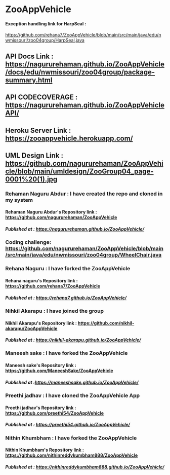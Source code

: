 # ZooAppVehicle 

#### Exception handling link for HarpSeal :
https://github.com/rehana7/ZooAppVehicle/blob/main/src/main/java/edu/nwmissouri/zoo04group/HarpSeal.java

## API Docs Link : https://nagururehaman.github.io/ZooAppVehicle/docs/edu/nwmissouri/zoo04group/package-summary.html
## API CODECOVERAGE : https://nagururehaman.github.io/ZooAppVehicleAPI/
## Heroku Server Link : https://zooappvehicle.herokuapp.com/
## UML Design Link : https://github.com/nagururehaman/ZooAppVehicle/blob/main/umldesign/ZooGroup04_page-0001%20(1).jpg
### Rehaman Naguru Abdur : I have created the repo and cloned in my system
#### Rehaman Naguru Abdur's Repository link : https://github.com/nagururehaman/ZooAppVehicle
##### Published at : https://nagururehaman.github.io/ZooAppVehicle/
### Coding challenge: https://github.com/nagururehaman/ZooAppVehicle/blob/main/src/main/java/edu/nwmissouri/zoo04group/WheelChair.java

### Rehana Naguru : I have forked the ZooAppVehicle
#### Rehana naguru's Repository link : https://github.com/rehana7/ZooAppVehicle
##### Published at :  https://rehana7.github.io/ZooAppVehicle/

### Nihkil Akarapu : I have joined the group
#### Nikhil Akarapu's Repository link :  https://github.com/nikhil-akarapu/ZooAppVehicle
##### Published at : https://nikhil-akarapu.github.io/ZooAppVehicle/

### Maneesh sake : I have forked the ZooAppVehicle
#### Maneesh sake's Repository link : https://github.com/ManeeshSake/ZooAppVehicle
##### Published at :https://maneeshsake.github.io/ZooAppVehicle/

### Preethi jadhav : I have cloned the ZooAppVehicle App
#### Preethi jadhav's Repository link : https://github.com/preethi54/ZooAppVehicle
##### Published at : https://preethi54.github.io/ZooAppVehicle/


### Nithin Khumbham : I have forked the ZooAppVehicle
#### Nithin Khumbham's Repository link : https://github.com/nithinreddykumbham888/ZooAppVehicle
##### Published at : https://nithinreddykumbham888.github.io/ZooAppVehicle/
